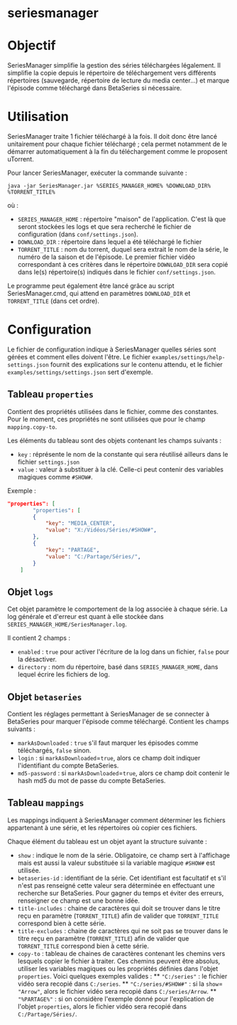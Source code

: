 # seriesmanager

# Objectif
SeriesManager simplifie la gestion des séries téléchargées légalement. Il simplifie la copie depuis le répertoire de téléchargement vers différents répertoires (sauvegarde, répertoire de lecture du media center...) et marque l'épisode comme téléchargé dans BetaSeries si nécessaire.

# Utilisation
SeriesManager traite 1 fichier téléchargé à la fois. Il doit donc être lancé unitairement pour chaque fichier téléchargé ; cela permet notamment de le démarrer automatiquement à la fin du téléchargement comme le proposent uTorrent.

Pour lancer SeriesManager, exécuter la commande suivante :

```
java -jar SeriesManager.jar %SERIES_MANAGER_HOME% %DOWNLOAD_DIR% %TORRENT_TITLE%
```
où :
* ```SERIES_MANAGER_HOME``` : répertoire "maison" de l'application. C'est là que seront stockées les logs et que sera recherché le fichier de configuration (dans ```conf/settings.json```).
* ```DOWNLOAD_DIR``` : répertoire dans lequel a été téléchargé le fichier
* ```TORRENT_TITLE``` : nom du torrent, duquel sera extrait le nom de la série, le numéro de la saison et de l'épisode. Le premier fichier vidéo correspondant à ces critères dans le répertoire ```DOWNLOAD_DIR``` sera copié dans le(s) répertoire(s) indiqués dans le fichier ```conf/settings.json```.

Le programme peut également être lancé grâce au script SeriesManager.cmd, qui attend en paramètres ```DOWNLOAD_DIR``` et ```TORRENT_TITLE``` (dans cet ordre).

# Configuration
Le fichier de configuration indique à SeriesManager quelles séries sont gérées et comment elles doivent l'être. Le fichier ```examples/settings/help-settings.json``` fournit des explications sur le contenu attendu, et le fichier ```examples/settings/settings.json``` sert d'exemple.

## Tableau ```properties```
Contient des propriétés utilisées dans le fichier, comme des constantes. Pour le moment, ces propriétés ne sont utilisées que pour le champ ```mapping.copy-to```.

Les éléments du tableau sont des objets contenant les champs suivants :
* ```key``` : réprésente le nom de la constante qui sera réutilisé ailleurs dans le fichier ```settings.json```
* ```value``` : valeur à substituer à la clé. Celle-ci peut contenir des variables magiques comme ```#SHOW#```.

Exemple :
```json
"properties": [
		"properties": [
		{
			"key": "MEDIA_CENTER",
			"value": "X:/Vidéos/Séries/#SHOW#",
		},
		{
			"key": "PARTAGE",
			"value": "C:/Partage/Séries/",
		}
	]
```

## Objet ```logs```
Cet objet paramètre le comportement de la log associée à chaque série. La log générale et d'erreur est quant à elle stockée dans ```SERIES_MANAGER_HOME/SeriesManager.log```.

Il contient 2 champs :
* ```enabled``` : ```true``` pour activer l'écriture de la log dans un fichier, ```false``` pour la désactiver.
* ```directory``` : nom du répertoire, basé dans ```SERIES_MANAGER_HOME```, dans lequel écrire les fichiers de log.

## Objet ```betaseries```
Contient les réglages permettant à SeriesManager de se connecter à BetaSeries pour marquer l'épisode comme téléchargé. Contient les champs suivants :
* ```markAsDownloaded``` : ```true``` s'il faut marquer les épisodes comme téléchargés, ```false``` sinon.
* ```login``` : si ```markAsDownloaded```=```true```, alors ce champ doit indiquer l'identifiant du compte BetaSeries.
* ```md5-password``` : si ```markAsDownloaded```=```true```, alors ce champ doit contenir le hash md5 du mot de passe du compte BetaSeries.

## Tableau ```mappings```
Les mappings indiquent à SeriesManager comment déterminer les fichiers appartenant à une série, et les répertoires où copier ces fichiers.

Chaque élément du tableau est un objet ayant la structure suivante :
* ```show``` : indique le nom de la série. Obligatoire, ce champ sert à l'affichage mais est aussi la valeur substituée si la variable magique ```#SHOW#``` est utilisée.
* ```betaseries-id``` : identifiant de la série. Cet identifiant est facultatif et s'il n'est pas renseigné cette valeur sera déterminée en effectuant une recherche sur BetaSeries. Pour gagner du temps et éviter des erreurs, renseigner ce champ est une bonne idée.
* ```title-includes``` : chaine de caractères qui doit se trouver dans le titre reçu en paramètre (```TORRENT_TITLE```) afin de valider que ```TORRENT_TITLE``` correspond bien à cette série.
* ```title-excludes``` : chaine de caractères qui ne soit pas se trouver dans le titre reçu en paramètre (```TORRENT_TITLE```) afin de valider que ```TORRENT_TITLE``` correspond bien à cette série.
* ```copy-to``` : tableau de chaines de caractères contenant les chemins vers lesquels copier le fichier à traiter. Ces chemins peuvent être absolus, utiliser les variables magiques ou les propriétés définies dans l'objet ```properties```. Voici quelques exemples valides :
** ```"C:/series"``` : le fichier vidéo sera recopié dans ```C:/series```.
** ```"C:/series/#SHOW#"``` : si la ```show```= ```"Arrow"```, alors le fichier vidéo sera recopié dans ```C:/series/Arrow```.
** ```"%PARTAGE%"``` : si on considère l'exemple donné pour l'explication de l'objet ```properties```, alors le fichier vidéo sera recopié dans ```C:/Partage/Séries/```.
